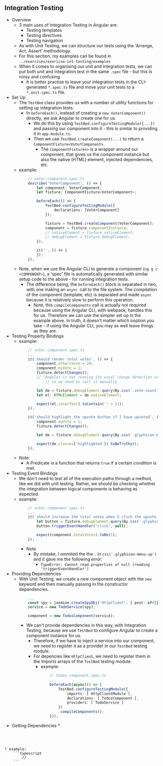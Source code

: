 ## Integration Testing
* Overview
    * 3 main uses of Integration Testing in Angular are:
        * Testing templates
        * Testing directives
        * Testing navigation
    * As with Unit Testing, we can structure our tests using the 'Arrange, Act, Assert' methodology.
    * For this section, my examples can be found in ```../exercises/exericse-int-testing/examples```
    * When it comes to organising our unit and integration tests, we can put both unit and integration test in the same ```.spec``` file - but this is noisy and confusing.
        * It is better practise to leave your integration tests in the CLI-generated ```*.spec.ts``` file and move your unit tests to a ```*.unit.spec.ts``` file.
* Set Up
    * The ```TestBed``` class provides us with a number of utility functions for setting up integration tests.
        * In ```beforeEach()```, instead of creating a ```new VoterComponent()``` directly, we ask Angular to create one for us. 
            * We do this by using ```TestBed.configureTestingModule({...})``` and passing our component into it - this is similar to providing it in ```app.module.ts```.
            * Then we use ```TestBed.createComponent(...)``` to return a ```ComponentFixture<VoterComponent>```.
                * The ```ComponentFixture<>``` is a wrapper around our component, that gives us the component instance but also the native (HTML) element, injected dependencies, etc.
    * example:
        ```typescript
            // voter.component.spec.ts
            describe('VoterComponent', () => {
                let component: VoterComponent;
                let fixture: ComponentFixture<VoterComponent>;

                beforeEach(() => {
                    TestBed.configureTestingModule({
                        declarations: [VoterComponent]
                    });

                    fixture = TestBed.createComponent(VoterComponent);
                    component = fixture.componentInstance;
                    // nativeElement = fixture.nativeElement;
                    // debugElement = fixture.debugElement;
                });

                it('', () => {
                });
            });
        ```
    * Note, when we use the Angular CLI to generate a component (```ng g c <COMPONENT>```), a 'spec' file is automatically generated with similar setup code to the above - for running integration tests. 
        * The difference being, the ```beforeEach()``` block is separated in two, with one making an ```async ```call to the file system. The compilation of the component (template, etc) is separated and made ```async``` because it is relatively slow to perform this operation.
            * Note, this ```compileComponents``` call is actually not required because using the Angular CLI, with webpack, handles this for us. Therefore we can use the simpler set up in the example above. In truth, it doesn't matter which ooption you take - if using the Angular CLI, you may as well leave things as they are.
* Testing Property Bindings
    * example:
        ```typescript
            // voter.component.spec.ts
            ...
            it('should render total votes', () => {
                component.othersVote = 20;
                component.myVote = 1;
                fixture.detectChanges(); 
                // ^Angular is not running its usual change detection in the test env
                    // so we need to call it manually

                let de = fixture.debugElement.query(By.css('.vote-count'));
                let el: HTMLElement = de.nativeElement;

                expect(el.innerText).toContain('' + 21);
            });

            it('should highlight the upvote button if I have upvoted', () => {
                component.myVote = 1;
                fixture.detectChanges();

                let de = fixture.debugElement.query(By.css('.glyphicon-menu-up'));

                expect(de.classes['highlighted']).toBeTruthy();
            });
        ```
    * Note:
        * A Predicate is a function that returns ```true``` if a certain condition is met.
* Testing Event Bindings
    * We don't need to test all of the execution paths through a method, like we did with unit testing. Rather, we should be checking whether the integration between logical components is behaving as expected. 
    * example:
        ```typescript
            // voter.component.spec.ts
            ...
            it('should increase the total votes when I click the upvote button', () => {
                let button = fixture.debugElement.query(By.css('.glyphicon-menu-up'));
                button.triggerEventHandler('click', null);

                expect(component.totalVotes).toBe(1);
            });
        ```  
        * Note
            * By mistake, I ommited the the ```.``` in ```css('.glyphicon-menu-up')``` and it gave me the following error:
                * ```TypeError: Cannot read properties of null (reading 'triggerEventHandler')```
* Providing Dependencies
    * With Unit Testing, we create a new component object with the ```new``` keyword and then manually passing in the constructor dependencies.
        ```typescript
            ...
            const spy = jasmine.createSpyObj('HttpClient', { post: of({}), get: of({}) })
            service = new TodoService(spy);

            component = new TodosComponent(service);
        ```
        * We can't provide dependencies in this way, with Integration Testing, because we use ```TestBed``` to configure Angular to create a component instance for us.
            * Therefore, if we have to inject a service into our component, we need to register it as a provider in our ```TestBed``` testing module.
            * For depencies like ```HttpClient```, we need to register them in the imports arrays of the ```TestBed``` testing module.
                * example:
                    ```typescript
                        // todos.component.spec.ts
                        ...
                        beforeEach(async(() => {
                            TestBed.configureTestingModule({
                                imports: [ HttpClientModule ],
                                declarations: [ TodosComponent ],
                                providers: [ TodoService ]
                            })
                            .compileComponents();
                        }));
                    ```
* Getting Dependencies
    * 




<br>
<br>

    * example:
        ```typescript
            // 
        ```